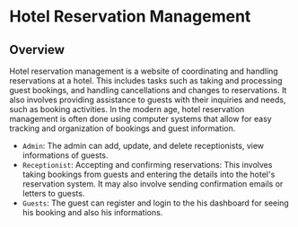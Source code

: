 # Hotel Reservation Management
## Overview
Hotel reservation management is a website of coordinating and handling reservations at a hotel. This includes tasks such as taking and processing guest bookings, and handling cancellations and changes to reservations. It also involves providing assistance to guests with their inquiries and needs, such as booking activities. In the modern age, hotel reservation management is often done using computer systems that allow for easy tracking and organization of bookings and guest information.
- ``Admin``: The admin can add, update, and delete receptionists, view informations of guests. 
- ``Receptionist``: Accepting and confirming reservations: This involves taking bookings from guests and entering the details into the hotel's reservation system. It may also involve sending confirmation emails or letters to guests.
- ``Guests``: The guest can register and login to the his dashboard for seeing his booking and also his informations.
